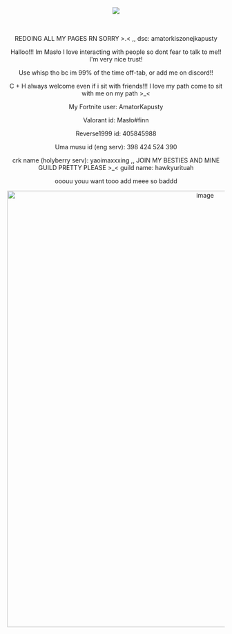 <div align="center">

ㅤㅤㅤㅤ<p>  ![](https://komarev.com/ghpvc/?username=RudySzczur&label=views&color=cc8706) <p/>
</div>

<div align="center">

ㅤㅤㅤㅤ<p> REDOING ALL MY PAGES RN SORRY >.< ,, dsc: amatorkiszonejkapusty <p/>
  <p> Halloo!!! Im Masło I love interacting with people so dont fear to talk to me!! I'm very nice trust!</p>
  <p>Use whisp tho bc im 99% of the time off-tab, or add me on discord!!</p>
  <p>C + H always welcome even if i sit with friends!!! I love my path come to sit with me on my path >_<</p>
  <p>My Fortnite user: AmatorKapusty</p>
  <p>Valorant id: Masło#finn</p>
  <p>Reverse1999 id: 405845988</p>
  <p>Uma musu id (eng serv): 398 424 524 390</p>
  <p>crk name (holyberry serv): yaoimaxxxing ,, JOIN MY BESTIES AND MINE GUILD PRETTY PLEASE >_< guild name: hawkyurituah</p>
  <p>ooouu youu want tooo add meee so baddd</p>
</div>

<div align="center">

<img width="901" height="1010" alt="image" src="https://github.com/user-attachments/assets/17ea5b0f-cea9-42cd-bd85-86dbc32a150d" />



<p align="center">

</div>
